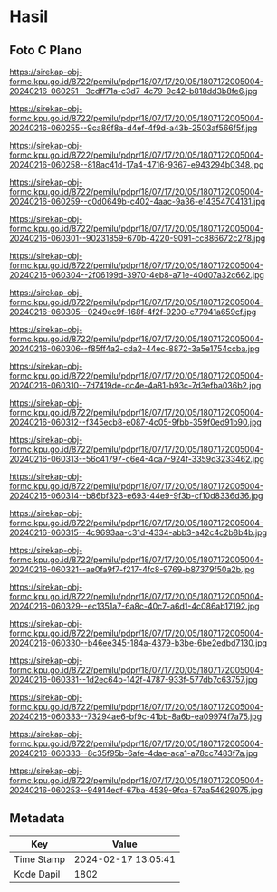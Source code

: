 # Hasil

## Foto C Plano

https://sirekap-obj-formc.kpu.go.id/8722/pemilu/pdpr/18/07/17/20/05/1807172005004-20240216-060251--3cdff71a-c3d7-4c79-9c42-b818dd3b8fe6.jpg

https://sirekap-obj-formc.kpu.go.id/8722/pemilu/pdpr/18/07/17/20/05/1807172005004-20240216-060255--9ca86f8a-d4ef-4f9d-a43b-2503af566f5f.jpg

https://sirekap-obj-formc.kpu.go.id/8722/pemilu/pdpr/18/07/17/20/05/1807172005004-20240216-060258--818ac41d-17a4-4716-9367-e943294b0348.jpg

https://sirekap-obj-formc.kpu.go.id/8722/pemilu/pdpr/18/07/17/20/05/1807172005004-20240216-060259--c0d0649b-c402-4aac-9a36-e14354704131.jpg

https://sirekap-obj-formc.kpu.go.id/8722/pemilu/pdpr/18/07/17/20/05/1807172005004-20240216-060301--90231859-670b-4220-9091-cc886672c278.jpg

https://sirekap-obj-formc.kpu.go.id/8722/pemilu/pdpr/18/07/17/20/05/1807172005004-20240216-060304--2f06199d-3970-4eb8-a71e-40d07a32c662.jpg

https://sirekap-obj-formc.kpu.go.id/8722/pemilu/pdpr/18/07/17/20/05/1807172005004-20240216-060305--0249ec9f-168f-4f2f-9200-c77941a659cf.jpg

https://sirekap-obj-formc.kpu.go.id/8722/pemilu/pdpr/18/07/17/20/05/1807172005004-20240216-060306--f85ff4a2-cda2-44ec-8872-3a5e1754ccba.jpg

https://sirekap-obj-formc.kpu.go.id/8722/pemilu/pdpr/18/07/17/20/05/1807172005004-20240216-060310--7d7419de-dc4e-4a81-b93c-7d3efba036b2.jpg

https://sirekap-obj-formc.kpu.go.id/8722/pemilu/pdpr/18/07/17/20/05/1807172005004-20240216-060312--f345ecb8-e087-4c05-9fbb-359f0ed91b90.jpg

https://sirekap-obj-formc.kpu.go.id/8722/pemilu/pdpr/18/07/17/20/05/1807172005004-20240216-060313--56c41797-c6e4-4ca7-924f-3359d3233462.jpg

https://sirekap-obj-formc.kpu.go.id/8722/pemilu/pdpr/18/07/17/20/05/1807172005004-20240216-060314--b86bf323-e693-44e9-9f3b-cf10d8336d36.jpg

https://sirekap-obj-formc.kpu.go.id/8722/pemilu/pdpr/18/07/17/20/05/1807172005004-20240216-060315--4c9693aa-c31d-4334-abb3-a42c4c2b8b4b.jpg

https://sirekap-obj-formc.kpu.go.id/8722/pemilu/pdpr/18/07/17/20/05/1807172005004-20240216-060321--ae0fa9f7-f217-4fc8-9769-b87379f50a2b.jpg

https://sirekap-obj-formc.kpu.go.id/8722/pemilu/pdpr/18/07/17/20/05/1807172005004-20240216-060329--ec1351a7-6a8c-40c7-a6d1-4c086ab17192.jpg

https://sirekap-obj-formc.kpu.go.id/8722/pemilu/pdpr/18/07/17/20/05/1807172005004-20240216-060330--b46ee345-184a-4379-b3be-6be2edbd7130.jpg

https://sirekap-obj-formc.kpu.go.id/8722/pemilu/pdpr/18/07/17/20/05/1807172005004-20240216-060331--1d2ec64b-142f-4787-933f-577db7c63757.jpg

https://sirekap-obj-formc.kpu.go.id/8722/pemilu/pdpr/18/07/17/20/05/1807172005004-20240216-060333--73294ae6-bf9c-41bb-8a6b-ea09974f7a75.jpg

https://sirekap-obj-formc.kpu.go.id/8722/pemilu/pdpr/18/07/17/20/05/1807172005004-20240216-060333--8c35f95b-6afe-4dae-aca1-a78cc7483f7a.jpg

https://sirekap-obj-formc.kpu.go.id/8722/pemilu/pdpr/18/07/17/20/05/1807172005004-20240216-060253--94914edf-67ba-4539-9fca-57aa54629075.jpg


## Metadata

| Key        | Value               |
| ---------- | ------------------- |
| Time Stamp | 2024-02-17 13:05:41 |
| Kode Dapil | 1802                |



